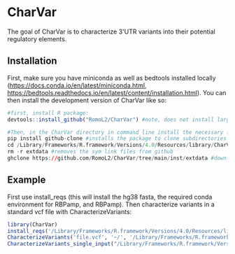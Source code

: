 
# CharVar

<!-- badges: start -->
<!-- badges: end -->

The goal of CharVar is to characterize 3'UTR variants into their potential regulatory elements.

## Installation

First, make sure you have miniconda as well as bedtools installed locally (https://docs.conda.io/en/latest/miniconda.html, https://bedtools.readthedocs.io/en/latest/content/installation.html). You can then install the development version of CharVar like so:

``` r
#first, install R package: 
devtools::install_github("RomoL2/CharVar") #note, does not install large files

#Then, in the CharVar directory in command line install the necessary files, for example:
pip install github-clone #installs the package to clone subdirectories
cd /Library/Frameworks/R.framework/Versions/4.0/Resources/library/CharVar
rm -r extdata #removes the sym link files from github
ghclone https://github.com/RomoL2/CharVar/tree/main/inst/extdata #downloads the real gz zipped files to the correct directory
```

## Example

First use install_reqs (this will install the hg38 fasta, the required conda environment for RBPamp, and RBPamp). Then characterize variants in a standard vcf file with CharacterizeVariants:

``` r
library(CharVar)
install_reqs('/Library/Frameworks/R.framework/Versions/4.0/Resources/library/CharVar')
CharacterizeVariants('file.vcf', '~/', '/Library/Frameworks/R.framework/Versions/4.0/Resources/library/CharVar', '~/')
CharacterizeVariants_single_input("/Library/Frameworks/R.framework/Versions/4.0/Resources/library/CharVar", "~/")

```

